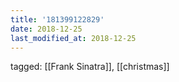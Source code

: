```yaml
---
title: '181399122829'
date: 2018-12-25
last_modified_at: 2018-12-25
---
```

tagged: [[Frank Sinatra]], [[christmas]]
<iframe frameborder="0" height="1" id="ga_target" scrolling="no" style="background-color:transparent; overflow:hidden; position:absolute; top:0; left:0; z-index:9999;" width="1"></iframe>
